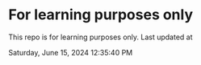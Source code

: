 # For learning purposes only
This repo is for learning purposes only.
Last updated at

Saturday, June 15, 2024 12:35:40 PM

